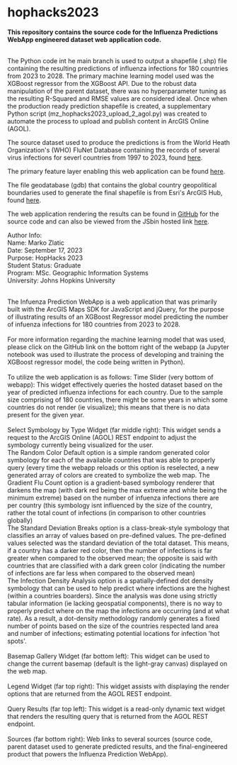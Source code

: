 # hophacks2023
**This repository contains the source code for the Influenza Predictions WebApp engineered dataset web application code.**<br/><br/>

The Python code int he main branch is used to output a shapefile (.shp) file containing the resulting predictions of influenza infections for 180 countries from 2023 to 2028. The primary machine learning model used was the XGBoost regressor from the XGBoost API. Due to the robust data manipulation of the parent dataset, there was no hyperparameter tuning as the resulting R-Squared and RMSE values are considered ideal. Once when the production ready prediction shapefile is created, a supplementary Python script (mz_hophacks2023_upload_2_agol.py) was created to automate the process to upload and publish content in ArcGIS Online (AGOL).

The source dataset used to produce the predictions is from the World Heath Organization's (WHO) FluNet Database containing the records of several virus infections for severl countries from 1997 to 2023, found [here]("https://www.who.int/tools/flunet").

The primary feature layer enabling this web application can be found [here]("https://services1.arcgis.com/0MSEUqKaxRlEPj5g/arcgis/rest/services/MS_HopHacks_2023_Influenza_Global_Predictions_2023_to_2028/FeatureServer").

The file geodatabase (gdb) that contains the global country geopolitical boundaries used to generate the final shapefile is from Esri's ArcGIS Hub, found [here]("https://hub.arcgis.com/datasets/esri::world-countries-generalized/explore").

The web application rendering the results can be found in [GitHub]("https://github.com/mzlatic1/hophacks2023") for the source code and can also be viewed from the JSbin hosted link [here]("https://jsbin.com/diyihurola").

Author Info:<br/>
Name: Marko Zlatic<br/>
Date: September 17, 2023<br/>
Purpose: HopHacks 2023<br/>
Student Status: Graduate<br/>
Program: MSc. Geographic Information Systems<br/>
University: Johns Hopkins University<br/><br/>

The Infuenza Prediction WebApp is a web application that was primarily built with the ArcGIS Maps SDK for JavaScript and jQuery, for the purpose of illustrating results of an XGBoost Regressor model predicting the number of infuenza infections for 180 countries from 2023 to 2028.
<br/><br/>
For more information regarding the machine learning model that was used, please click on the GitHub link on the bottom right of the webapp (a Jupyter notebook was used to illustrate the process of developing and training the XGBoost regressor model, the code being written in Python).
<br/><br/>
To utilize the web application is as follows:
Time Slider (very bottom of webapp): This widget effectively queries the hosted dataset based on the year of predicted influenza infections for each country. Due to the sample size comprising of 180 countries, there might be some years in which some countries do not render (ie visualize); this means that there is no data present for the given year.
<br/><br/>
Select Symbology by Type Widget (far middle right): This widget sends a request to the ArcGIS Online (AGOL) REST endpoint to adjust the symbology currently being visualized for the user.<br/>
The Random Color Default option is a simple random generated color symbology for each of the available countries that was able to properly query (every time the webapp reloads or this option is reselected, a new generated array of colors are created to symbolize the web map.
The Gradient Flu Count option is a gradient-based symbology renderer that darkens the map (with dark red being the max extreme and white being the minimum extreme) based on the number of infuenza infections there are per country (this symbology isnt influenced by the size of the country, rather the total count of infections (in comparison to other countries globally)<br/>
The Standard Deviation Breaks option is a class-break-style symbology that classifies an array of values based on pre-defined values. The pre-defined values selected was the standard deviation of the total dataset. This means, if a country has a darker red color, then the number of infections is far greater when compared to the observed mean; the opposite is said with countries that are classified with a dark green color (indicating the number of infections are far less when compared to the observed mean)<br/>
The Infection Density Analysis option is a spatially-defined dot density symbology that can be used to help predict where infections are the highest (within a countries boarders). Since the analysis was done using strictly tabular information (ie lacking geospatial components), there is no way to properly predict where on the map the infections are occurring (and at what rate). As a result, a dot-density methodology randomly generates a fixed number of points based on the size of the countries respected land area and number of infections; estimating potential locations for infection 'hot spots'.
<br/><br/>
Basemap Gallery Widget (far bottom left): This widget can be used to change the current basemap (default is the light-gray canvas) displayed on the web map.
<br/><br/>
Legend Widget (far top right): This widget assists with displaying the render options that are returned from the AGOL REST endpoint.
<br/><br/>
Query Results (far top left): This widget is a read-only dynamic text widget that renders the resulting query that is returned from the AGOL REST endpoint.
<br/><br/>
Sources (far bottom right): Web links to several sources (source code, parent dataset used to generate predicted results, and the final-engineered product that powers the Influenza Prediction WebApp).

